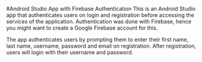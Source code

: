 #Android Studio App with Firebase Authentication
This is an Android Studio app that authenticates users on login and registration before accessing the services of the application. Authentication was done with Firebase, hence you might want to create a Google Firebase account for this.

The app authenticates users by prompting them to enter their first name, last name, username, password and email on registration. After registration, users will login with their username and password.

